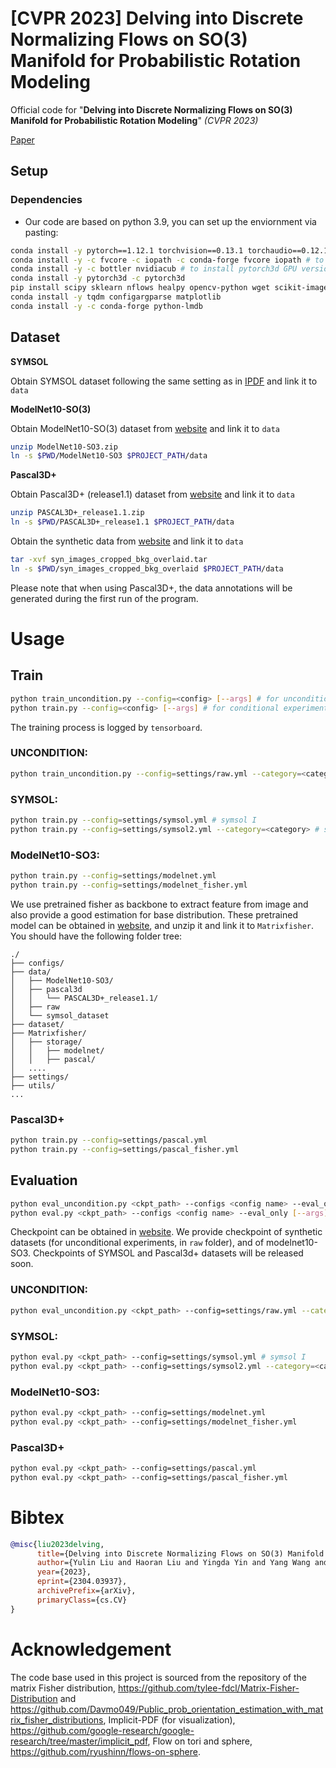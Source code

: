 # [CVPR 2023] Delving into Discrete Normalizing Flows on SO(3) Manifold for Probabilistic Rotation Modeling
Official code for "**Delving into Discrete Normalizing Flows on SO(3) Manifold for Probabilistic Rotation Modeling**" *(CVPR 2023)*

[Paper](https://arxiv.org/abs/2304.03937)

## Setup

### Dependencies

* Our code are based on python 3.9, you can set up the enviornment via pasting:
```bash
conda install -y pytorch==1.12.1 torchvision==0.13.1 torchaudio==0.12.1 cudatoolkit=11.3 -c pytorch
conda install -y -c fvcore -c iopath -c conda-forge fvcore iopath # to install pytorch3d GPU version
conda install -y -c bottler nvidiacub # to install pytorch3d GPU version
conda install -y pytorch3d -c pytorch3d 
pip install scipy sklearn nflows healpy opencv-python wget scikit-image
conda install -y tqdm configargparse matplotlib
conda install -y -c conda-forge python-lmdb
```
## Dataset

**SYMSOL**

Obtain SYMSOL dataset following the same setting as in [IPDF](https://github.com/google-research/google-research/tree/master/implicit_pdf) and link it to `data`

**ModelNet10-SO(3)**

Obtain ModelNet10-SO(3) dataset from [website](https://github.com/leoshine/Spherical_Regression#modelnet10-so3-dataset) and link it to `data`

```bash
unzip ModelNet10-SO3.zip
ln -s $PWD/ModelNet10-SO3 $PROJECT_PATH/data
```

**Pascal3D+**

Obtain Pascal3D+ (release1.1) dataset from [website](https://cvgl.stanford.edu/projects/pascal3d.html) and link it to `data`

```bash
unzip PASCAL3D+_release1.1.zip
ln -s $PWD/PASCAL3D+_release1.1 $PROJECT_PATH/data
```

Obtain the synthetic data from [website](https://shapenet.cs.stanford.edu/media/syn_images_cropped_bkg_overlaid.tar) and link it to `data`
```bash
tar -xvf syn_images_cropped_bkg_overlaid.tar
ln -s $PWD/syn_images_cropped_bkg_overlaid $PROJECT_PATH/data
```

Please note that when using Pascal3D+, the data annotations will be generated during the first run of the program.

# Usage

## Train

```bash
python train_uncondition.py --config=<config> [--args] # for unconditional experiments
python train.py --config=<config> [--args] # for conditional experiments
```
The training process is logged by `tensorboard`. 
### UNCONDITION:
```bash
python train_uncondition.py --config=settings/raw.yml --category=<category> # category can be [peak, cone, line, fisher24]
```
### SYMSOL:
```bash
python train.py --config=settings/symsol.yml # symsol I
python train.py --config=settings/symsol2.yml --category=<category> # symsol II, category can be [sphereX, cylO, tetX] 
```

### ModelNet10-SO3:
```bash
python train.py --config=settings/modelnet.yml
python train.py --config=settings/modelnet_fisher.yml
```

We use pretrained fisher as backbone to extract feature from image and also provide a good estimation for base distribution. These pretrained model can be obtained in [website](https://drive.google.com/file/d/19fKSEpfIP_0ZPtnigpXAm_RXHn2GFmdK/view?usp=share_link), and unzip it and link it to `Matrixfisher`. You should have the following folder tree:
```
./
├── configs/
├── data/
│   ├── ModelNet10-SO3/
│   ├── pascal3d
│   │   └── PASCAL3D+_release1.1/
│   ├── raw
│   └── symsol_dataset
├── dataset/
├── Matrixfisher/
│   ├── storage/
│   │   ├── modelnet/
│   │   ├── pascal/
│   ....
├── settings/
├── utils/
...
```
### Pascal3D+
```bash
python train.py --config=settings/pascal.yml
python train.py --config=settings/pascal_fisher.yml
```

## Evaluation

```bash
python eval_uncondition.py <ckpt_path> --configs <config name> --eval_only [--args] # for conditional experiments
python eval.py <ckpt_path> --configs <config name> --eval_only [--args] # for unconditional experiments
```

Checkpoint can be obtained in [website](https://drive.google.com/drive/folders/1Fd3SG7x8EmG0ArQgkddJxB8fxMGi_8Yi?usp=sharing). We provide checkpoint of synthetic datasets (for unconditional experiments, in `raw` folder), and of modelnet10-SO3. Checkpoints of SYMSOL and Pascal3d+ datasets will be released soon.

### UNCONDITION:
```bash
python eval_uncondition.py <ckpt_path> --config=settings/raw.yml --category=<category> # category can be [peak, cone, line, fisher24]
```
### SYMSOL:
```bash
python eval.py <ckpt_path> --config=settings/symsol.yml # symsol I
python eval.py <ckpt_path> --config=settings/symsol2.yml --category=<category> # symsol II, category can be [sphereX, cylO, tetX] 
```

### ModelNet10-SO3:
```bash
python eval.py <ckpt_path> --config=settings/modelnet.yml
python eval.py <ckpt_path> --config=settings/modelnet_fisher.yml
```

### Pascal3D+
```bash
python eval.py <ckpt_path> --config=settings/pascal.yml
python eval.py <ckpt_path> --config=settings/pascal_fisher.yml
```

# Bibtex
```bibtex
@misc{liu2023delving,
      title={Delving into Discrete Normalizing Flows on SO(3) Manifold for Probabilistic Rotation Modeling}, 
      author={Yulin Liu and Haoran Liu and Yingda Yin and Yang Wang and Baoquan Chen and He Wang},
      year={2023},
      eprint={2304.03937},
      archivePrefix={arXiv},
      primaryClass={cs.CV}
}
```

# Acknowledgement
The code base used in this project is sourced from the repository of the matrix Fisher distribution, https://github.com/tylee-fdcl/Matrix-Fisher-Distribution and https://github.com/Davmo049/Public_prob_orientation_estimation_with_matrix_fisher_distributions, Implicit-PDF (for visualization), https://github.com/google-research/google-research/tree/master/implicit_pdf, Flow on tori and sphere, https://github.com/ryushinn/flows-on-sphere.